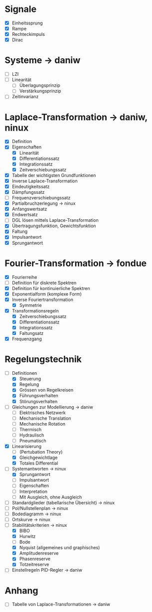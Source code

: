 # Signale
  - [x] Einheitssprung
  - [x] Rampe
  - [x] Rechteckimpuls
  - [x] Dirac 

# Systeme -> daniw
  - [ ] LZI
  - [ ] Linearität 
    - [ ] Überlagungsprinzip
    - [ ] Verstärkungsprinzip
  - [ ] Zeitinvarianz

# Laplace-Transformation -> daniw, ninux
  - [x] Definition
  - [x] Eigenschaften 
    - [x] Linearität
    - [x] Differentiationssatz
    - [x] Integrationssatz
    - [x] Zeitverschiebungssatz
  - [x] Tabelle der wichtigsten Grundfunktionen
  - [x] Inverse Laplace-Transformation
  - [x] Eindeutigkeitssatz
  - [x] Dämpfungssatz
  - [ ] Frequenzverschiebungssatz
  - [x] Partialbruchzerlegung -> ninux
  - [x] Anfangswertsatz
  - [x] Endwertsatz 
  - [ ] DGL lösen mittels Laplace-Transformation
  - [x] Übertragungsfunktion, Gewichtsfunktion
  - [x] Faltung
  - [x] Impulsantwort
  - [x] Sprungantwort

# Fourier-Transformation -> fondue
  - [x] Fourierreihe 
  - [ ] Definition für diskrete Spektren
  - [x] Definition für kontinuierliche Spektren
  - [x] Exponentialform (komplexe Form)
  - [x] Inverse Fouriertransformation
    - [x] Symmetrie
  - [x] Transformationsregeln
    - [x] Zeitverschiebungssatz
    - [x] Differentiationssatz
    - [x] Integrationssatz
    - [x] Faltungsatz
  - [x] Frequenzgang

# Regelungstechnik
  - [ ] Definitionen
    - [x] Steuerung
    - [x] Regelung
    - [x] Grössen von Regelkreisen
    - [x] Führungsverhalten
    - [x] Störungsverhalten
  - [ ] Gleichungen zur Modellierung -> daniw
    - [ ] Elektrisches Netzwerk
    - [ ] Mechanische Translation
    - [ ] Mechanische Rotation
    - [ ] Thermisch
    - [ ] Hydraulisch
    - [ ] Pneumatisch
  - [x] Linearisierung
    - [ ] (Pertubation Theory)
    - [x] Gleichgewichtlage
    - [x] Totales Differential
  - [ ] Systemantworten -> ninux
    - [x] Sprungantwort
    - [ ] Impulsantwort
    - [ ] Eigenschaften
    - [ ] Interpretation
    - [ ] Mit Ausgleich, ohne Ausgleich
  - [ ] Standardglieder (tabellarische Übersicht) -> ninux
  - [ ] Pol/Nullstellenplan -> ninux
  - [ ] Bodediagramm -> ninux
  - [ ] Ortskurve -> ninux
  - [ ] Stabilitätskriterien -> ninux
    - [x] BIBO
    - [x] Hurwitz
    - [ ] Bode
    - [x] Nyquist (allgemeines und graphisches)
    - [x] Amplitudenreserve
    - [x] Phasenreserve
    - [x] Totzeitreserve
  - [ ] Einstellregeln PID-Regler -> daniw

# Anhang
  - [ ] Tabelle von Laplace-Transformationen -> daniw
